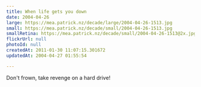 ```yaml
---
title: When life gets you down
date: 2004-04-26
large: https://mea.patrick.nz/decade/large/2004-04-26-1513.jpg
small: https://mea.patrick.nz/decade/small/2004-04-26-1513.jpg
smallRetina: https://mea.patrick.nz/decade/small/2004-04-26-1513@2x.jpg
flickrUrl: null
photoId: null
createdAt: 2011-01-30 11:07:15.301672
updatedAt: 2004-04-27 01:55:54

---
```

Don't frown, take revenge on a hard drive!
